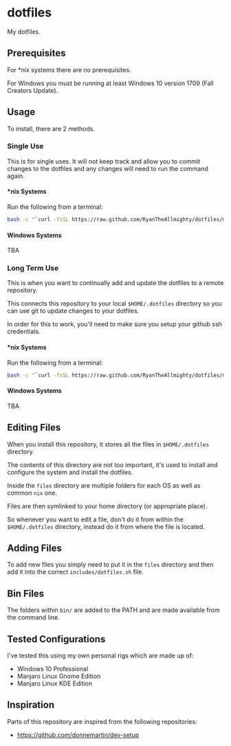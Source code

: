 # dotfiles

My dotfiles.

## Prerequisites

For \*nix systems there are no prerequisites.

For Windows you must be running at least Windows 10 version 1709 (Fall Creators Update).

## Usage

To install, there are 2 methods.

### Single Use

This is for single uses. It will not keep track and allow you to commit changes to the dotfiles and
any changes will need to run the command again.

#### \*nix Systems

Run the following from a terminal:

```bash
bash -c "`curl -fsSL https://raw.github.com/RyanTheAllmighty/dotfiles/master/remote-install.sh`"
```

#### Windows Systems

TBA

### Long Term Use

This is when you want to continually add and update the dotfiles to a remote repository.

This connects this repository to your local `$HOME/.dotfiles` directory so you can use git to update
changes to your dotfiles.

In order for this to work, you'll need to make sure you setup your github ssh credentials.

#### \*nix Systems

Run the following from a terminal:

```bash
bash -c "`curl -fsSL https://raw.github.com/RyanTheAllmighty/dotfiles/master/remote-git-install.sh`"
```

#### Windows Systems

TBA

## Editing Files

When you install this repository, it stores all the files in `$HOME/.dotfiles` directory.

The contents of this directory are not too important, it's used to install and configure the system
and install the dotfiles.

Inside the `files` directory are multiple folders for each OS as well as common `nix` one.

Files are then symlinked to your home directory (or appropriate place).

So whenever you want to edit a file, don't do it from within the `$HOME/.dotfiles` directory,
instead do it from where the file is located.

## Adding Files

To add new files you simply need to put it in the `files` directory and then add it into the correct
`includes/dotfiles.sh` file.

## Bin Files

The folders within `bin/` are added to the PATH and are made available from the command line.

## Tested Configurations

I've tested this using my own personal rigs which are made up of:

* Windows 10 Professional
* Manjaro Linux Gnome Edition
* Manjaro Linux KDE Edition

## Inspiration

Parts of this repository are inspired from the following repositories:

* <https://github.com/donnemartin/dev-setup>
